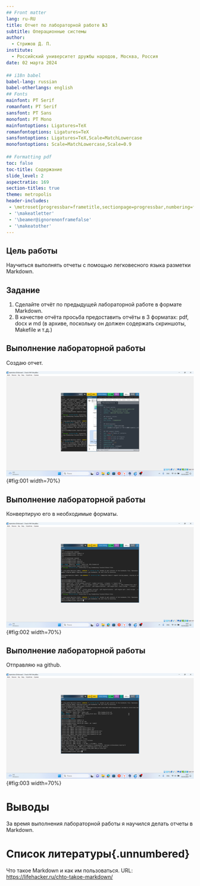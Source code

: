 ```yaml
---
## Front matter
lang: ru-RU
title: Отчет по лабораторной работе №3
subtitle: Операционные системы
author:
  - Стрижов Д. П.
institute:
  - Российский университет дружбы народов, Москва, Россия 
date: 02 марта 2024

## i18n babel
babel-lang: russian
babel-otherlangs: english
## Fonts
mainfont: PT Serif
romanfont: PT Serif
sansfont: PT Sans
monofont: PT Mono
mainfontoptions: Ligatures=TeX
romanfontoptions: Ligatures=TeX
sansfontoptions: Ligatures=TeX,Scale=MatchLowercase
monofontoptions: Scale=MatchLowercase,Scale=0.9

## Formatting pdf
toc: false
toc-title: Содержание
slide_level: 2
aspectratio: 169
section-titles: true
theme: metropolis
header-includes:
 - \metroset{progressbar=frametitle,sectionpage=progressbar,numbering=fraction}
 - '\makeatletter'
 - '\beamer@ignorenonframefalse'
 - '\makeatother'
---
```


## Цель работы

Научиться выполнять отчеты с помощью легковесного языка разметки Markdown. 

## Задание

1. Сделайте отчёт по предыдущей лабораторной работе в формате Markdown.
2. В качестве отчёта просьба предоставить отчёты в 3 форматах: pdf, docx и md (в архиве,
поскольку он должен содержать скриншоты, Makefile и т.д.)


## Выполнение лабораторной работы

Создаю отчет.

![Выполнение отчета](image/1.png){#fig:001 width=70%}

## Выполнение лабораторной работы

Конвертирую его в необходимые форматы.

![Конвертация](image/2.png){#fig:002 width=70%}

## Выполнение лабораторной работы

Отправляю на github.

![Отправка на github](image/3.png){#fig:003 width=70%}

# Выводы

За время выполнения лабораторной работы я научился делать отчеты в Markdown. 

# Список литературы{.unnumbered}

Что такое Markdown и как им пользоваться. URL: https://lifehacker.ru/chto-takoe-markdown/